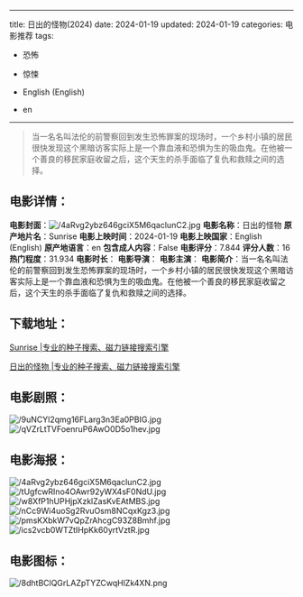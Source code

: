 
---
title: 日出的怪物(2024)
date: 2024-01-19
updated: 2024-01-19
categories: 电影推荐
tags:
- 恐怖
- 惊悚

- English (English)
- en
---


> 当一名名叫法伦的前警察回到发生恐怖罪案的现场时，一个乡村小镇的居民很快发现这个黑暗访客实际上是一个靠血液和恐惧为生的吸血鬼。在他被一个善良的移民家庭收留之后，这个天生的杀手面临了复仇和救赎之间的选择。

## **电影详情**：

**电影封面**：<img src="https://image.tmdb.org/t/p/w200/4aRvg2ybz646gciX5M6qaclunC2.jpg" alt="/4aRvg2ybz646gciX5M6qaclunC2.jpg" title="/4aRvg2ybz646gciX5M6qaclunC2.jpg">
**电影名称**：日出的怪物
**原产地片名**：Sunrise
**电影上映时间**：2024-01-19
**电影上映国家**：English (English)
**原产地语言**：en
**包含成人内容**：False
**电影评分**：7.844
**评分人数**：16
**热门程度**：31.934
**电影时长**：
**电影导演**：
**电影主演**：
**电影简介**：当一名名叫法伦的前警察回到发生恐怖罪案的现场时，一个乡村小镇的居民很快发现这个黑暗访客实际上是一个靠血液和恐惧为生的吸血鬼。在他被一个善良的移民家庭收留之后，这个天生的杀手面临了复仇和救赎之间的选择。

## **下载地址**：
[Sunrise |专业的种子搜索、磁力链接搜索引擎](https://movie.amd794.com:2083/?search=Sunrise&ordering=&mode=match_phrase&page_size=10&page=1)

[日出的怪物 |专业的种子搜索、磁力链接搜索引擎](https://movie.amd794.com:2083/?search=%E6%97%A5%E5%87%BA%E7%9A%84%E6%80%AA%E7%89%A9&ordering=&mode=match_phrase&page_size=10&page=1)
 

## **电影剧照**：
<img src="https://image.tmdb.org/t/p/original/9uNCYl2qmg16FLarg3n3Ea0PBIG.jpg" alt="/9uNCYl2qmg16FLarg3n3Ea0PBIG.jpg" title="/9uNCYl2qmg16FLarg3n3Ea0PBIG.jpg"><img src="https://image.tmdb.org/t/p/original/qVZrLtTVFoenruP6AwO0D5o1hev.jpg" alt="/qVZrLtTVFoenruP6AwO0D5o1hev.jpg" title="/qVZrLtTVFoenruP6AwO0D5o1hev.jpg">

## **电影海报**：
<img src="https://image.tmdb.org/t/p/original/4aRvg2ybz646gciX5M6qaclunC2.jpg" alt="/4aRvg2ybz646gciX5M6qaclunC2.jpg" title="/4aRvg2ybz646gciX5M6qaclunC2.jpg"><img src="https://image.tmdb.org/t/p/original/tUgfcwRIno4OAwr92yWX4sF0NdU.jpg" alt="/tUgfcwRIno4OAwr92yWX4sF0NdU.jpg" title="/tUgfcwRIno4OAwr92yWX4sF0NdU.jpg"><img src="https://image.tmdb.org/t/p/original/w8XfP1hUPHjpXzklZasKvEAtMBS.jpg" alt="/w8XfP1hUPHjpXzklZasKvEAtMBS.jpg" title="/w8XfP1hUPHjpXzklZasKvEAtMBS.jpg"><img src="https://image.tmdb.org/t/p/original/nCc9Wi4uoSg2RvuOsm8NCqxKgz3.jpg" alt="/nCc9Wi4uoSg2RvuOsm8NCqxKgz3.jpg" title="/nCc9Wi4uoSg2RvuOsm8NCqxKgz3.jpg"><img src="https://image.tmdb.org/t/p/original/pmsKXbkW7vQpZrAhcgC93Z8Bmhf.jpg" alt="/pmsKXbkW7vQpZrAhcgC93Z8Bmhf.jpg" title="/pmsKXbkW7vQpZrAhcgC93Z8Bmhf.jpg"><img src="https://image.tmdb.org/t/p/original/ics2vcb0WTZtIHpKk60yrtVztR.jpg" alt="/ics2vcb0WTZtIHpKk60yrtVztR.jpg" title="/ics2vcb0WTZtIHpKk60yrtVztR.jpg">

## **电影图标**：
<img src="https://image.tmdb.org/t/p/original/8dhtBClQGrLAZpTYZCwqHlZk4XN.png" alt="/8dhtBClQGrLAZpTYZCwqHlZk4XN.png" title="/8dhtBClQGrLAZpTYZCwqHlZk4XN.png">
